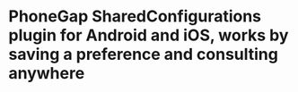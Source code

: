 # PhoneGap SharedConfigurations plugin for Android and iOS, works by saving a preference and consulting anywhere
